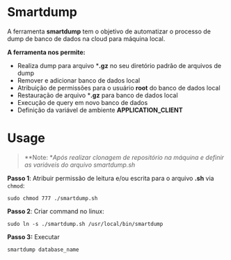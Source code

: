 # Smartdump

A ferramenta **smartdump** tem o objetivo de automatizar o processo de dump de banco de dados na cloud  para máquina local.

**A ferramenta nos permite:**
 - Realiza dump para arquivo ***.gz** no seu diretório padrão de arquivos de dump
 - Remover e adicionar banco de dados local 
 - Atribuição de permissões para o usuário **root** do banco de dados local
 - Restauração de arquivo ***.gz** para banco de dados local
 - Execução de query em novo banco de dados
 - Definição da variável de ambiente **APPLICATION_CLIENT**

# Usage
> **Note: **Após realizar clonagem de repositório na máquina e definir as variáveis do arquivo smartdump.sh*

**Passo 1**: Atribuir permissão de leitura e/ou escrita para o arquivo **.sh** via `chmod`:

    sudo chmod 777 ./smartdump.sh

**Passo 2**: Criar command no linux:
 
    sudo ln -s ./smartdump.sh /usr/local/bin/smartdump

**Passo 3:** Executar

    smartdump database_name
